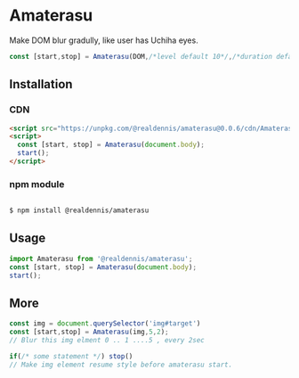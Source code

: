 # Amaterasu

Make DOM blur gradully, like user has Uchiha eyes.

```javascript
const [start,stop] = Amaterasu(DOM,/*level default 10*/,/*duration default 1 sec*/)
```

## Installation

### CDN

```html
<script src="https://unpkg.com/@realdennis/amaterasu@0.0.6/cdn/Amaterasu.js"></script>
<script>
  const [start, stop] = Amaterasu(document.body);
  start();
</script>
```

### npm module

```sh

$ npm install @realdennis/amaterasu

```

## Usage

```javascript
import Amaterasu from '@realdennis/amaterasu';
const [start, stop] = Amaterasu(document.body);
start();
```

## More

```javascript
const img = document.querySelector('img#target')
const [start,stop] = Amaterasu(img,5,2);
// Blur this img elment 0 .. 1 ....5 , every 2sec

if(/* some statement */) stop()
// Make img element resume style before amaterasu start.

```
